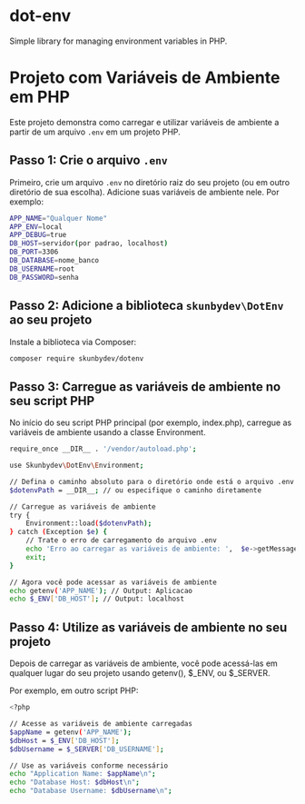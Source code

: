 # dot-env

Simple library for managing environment variables in PHP.

# Projeto com Variáveis de Ambiente em PHP

Este projeto demonstra como carregar e utilizar variáveis de ambiente a partir de um arquivo `.env` em um projeto PHP.

## Passo 1: Crie o arquivo `.env`

Primeiro, crie um arquivo `.env` no diretório raiz do seu projeto (ou em outro diretório de sua escolha). Adicione suas variáveis de ambiente nele. Por exemplo:

```sh
APP_NAME="Qualquer Nome"
APP_ENV=local
APP_DEBUG=true
DB_HOST=servidor(por padrao, localhost)
DB_PORT=3306
DB_DATABASE=nome_banco
DB_USERNAME=root
DB_PASSWORD=senha
```

## Passo 2: Adicione a biblioteca `skunbydev\DotEnv` ao seu projeto

Instale a biblioteca via Composer:

```sh
composer require skunbydev/dotenv
```

## Passo 3: Carregue as variáveis de ambiente no seu script PHP

No início do seu script PHP principal (por exemplo, index.php), carregue as variáveis de ambiente usando a classe Environment.

```sh
require_once __DIR__ . '/vendor/autoload.php';

use Skunbydev\DotEnv\Environment;

// Defina o caminho absoluto para o diretório onde está o arquivo .env
$dotenvPath = __DIR__; // ou especifique o caminho diretamente

// Carregue as variáveis de ambiente
try {
    Environment::load($dotenvPath);
} catch (Exception $e) {
    // Trate o erro de carregamento do arquivo .env
    echo 'Erro ao carregar as variáveis de ambiente: ',  $e->getMessage(), "\n";
    exit;
}

// Agora você pode acessar as variáveis de ambiente
echo getenv('APP_NAME'); // Output: Aplicacao
echo $_ENV['DB_HOST']; // Output: localhost


```
## Passo 4: Utilize as variáveis de ambiente no seu projeto
Depois de carregar as variáveis de ambiente, você pode acessá-las em qualquer lugar do seu projeto usando getenv(), $_ENV, ou $_SERVER.

Por exemplo, em outro script PHP:
```sh
<?php

// Acesse as variáveis de ambiente carregadas
$appName = getenv('APP_NAME');
$dbHost = $_ENV['DB_HOST'];
$dbUsername = $_SERVER['DB_USERNAME'];

// Use as variáveis conforme necessário
echo "Application Name: $appName\n";
echo "Database Host: $dbHost\n";
echo "Database Username: $dbUsername\n";
```
